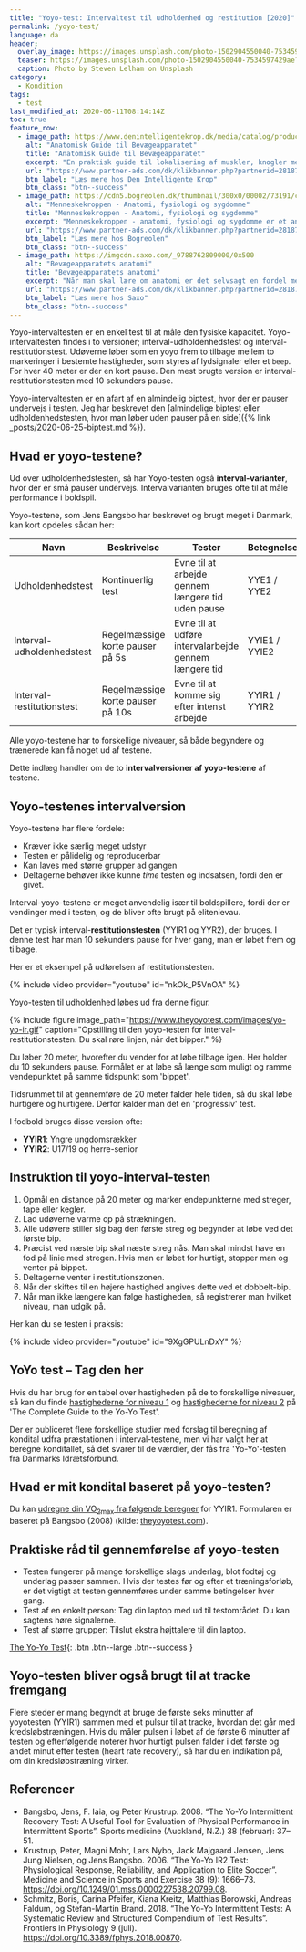 ```yaml
---
title: "Yoyo-test: Intervaltest til udholdenhed og restitution [2020]"
permalink: /yoyo-test/
language: da
header:
  overlay_image: https://images.unsplash.com/photo-1502904550040-7534597429ae?ixlib=rb-1.2.1&ixid=eyJhcHBfaWQiOjEyMDd9&auto=format&fit=crop&w=1549&q=80
  teaser: https://images.unsplash.com/photo-1502904550040-7534597429ae?ixlib=rb-1.2.1&ixid=eyJhcHBfaWQiOjEyMDd9&auto=format&fit=crop&w=400&q=80
  caption: Photo by Steven Lelham on Unsplash
category:
  - Kondition
tags:
  - test
last_modified_at: 2020-06-11T08:14:14Z
toc: true
feature_row:
  - image_path: https://www.denintelligentekrop.dk/media/catalog/product/cache/1/image/1000x/9df78eab33525d08d6e5fb8d27136e95/a/n/anatomisk-guide-til-bevaegeapparatet-9788777499104-andrew-biel-gitte-bjerg-fuusager.jpg
    alt: "Anatomisk Guide til Bevægeapparatet"
    title: "Anatomisk Guide til Bevægeapparatet"
    excerpt: "En praktisk guide til lokalisering af muskler, knogler med mere. Før du kan få succes med at undersøge og behandle bevægeapparatet, er du nødt til først at kende dets opbygning og kunne lokalisere de relevante strukturer."
    url: "https://www.partner-ads.com/dk/klikbanner.php?partnerid=28187&bannerid=38484&htmlurl=https://www.denintelligentekrop.dk/anatomisk-guide-til-bevaegeapparatet-9788777499104"
    btn_label: "Læs mere hos Den Intelligente Krop"
    btn_class: "btn--success"
  - image_path: https://cdn5.bogreolen.dk/thumbnail/300x0/00002/73191/cover.20160911.jpg
    alt: "Menneskekroppen - Anatomi, fysiologi og sygdomme"
    title: "Menneskekroppen - Anatomi, fysiologi og sygdomme"
    excerpt: "Menneskekroppen - anatomi, fysiologi og sygdomme er et anatomisk atlas til mennesket i det 21. århundrede. Gennem de computergenererede 3d-billeder og fantastiske illustrationer kan man opleve menneskekroppen i hidtil uset detaljegrad og skønhed."
    url: "https://www.partner-ads.com/dk/klikbanner.php?partnerid=28187&bannerid=55214&htmlurl=https://bogreolen.dk/menneskekroppen_steve-parker_9788756784436"
    btn_label: "Læs mere hos Bogreolen"
    btn_class: "btn--success"
  - image_path: https://imgcdn.saxo.com/_9788762809000/0x500
    alt: "Bevægeapparatets anatomi"
    title: "Bevægeapparatets anatomi"
    excerpt: "Når man skal lære om anatomi er det selvsagt en fordel med gode lærebøger, og her er “Bevægeapparatets anatomi” en absolut klassiker. Bag lærebogen står forfatterne Finn Bojsen Møller, Jan Hejle, Erik Bruun Simonsen, Jørgen Tranum-Jensen. De kombinerer viden om almen anatomi med information om hvordan man forebygger, undersøger, behandler, træner og genoptræner."
    url: "https://www.partner-ads.com/dk/klikbanner.php?partnerid=28187&bannerid=43264&htmlurl=https://www.saxo.com/dk/bevaegeapparatets-anatomi_joergen-tranum-jensen_indbundet_9788762809000"
    btn_label: "Læs mere hos Saxo"
    btn_class: "btn--success"
---
```


Yoyo-intervaltesten er en enkel test til at måle den fysiske kapacitet. Yoyo-intervaltesten findes i to versioner; interval-udholdenhedstest og interval-restitutionstest. Udøverne løber som en yoyo frem to tilbage mellem to markeringer i bestemte hastigheder, som styres af lydsignaler eller et `beep`. For hver 40 meter er der en kort pause. Den mest brugte version er interval-restitutionstesten med 10 sekunders pause.

Yoyo-intervaltesten er en afart af en almindelig biptest, hvor der er pauser undervejs i testen. Jeg har beskrevet den [almindelige biptest eller udholdenhedstesten, hvor man løber uden pauser på en side]({% link _posts/2020-06-25-biptest.md %}).

## Hvad er yoyo-testene?

Ud over udholdenhedstesten, så har Yoyo-testen også **interval-varianter**, hvor der er små pauser undervejs. Intervalvarianten bruges ofte til at måle performance i boldspil.

Yoyo-testene, som Jens Bangsbo har beskrevet og brugt meget i Danmark, kan kort opdeles sådan her:

| Navn                      | Beskrivelse | Tester | Betegnelse |
|---------------------------|-|-|-|
| Udholdenhedstest          | Kontinuerlig test                | Evne til at arbejde gennem længere tid uden pause | YYE1 / YYE2 |
| Interval-udholdenhedstest | Regelmæssige korte pauser på 5s  | Evne til at udføre intervalarbejde gennem længere tid | YYIE1 / YYIE2 |
| Interval-restitutionstest | Regelmæssige korte pauser på 10s | Evne til at komme sig efter intenst arbejde | YYIR1 / YYIR2 |

Alle yoyo-testene har to forskellige niveauer, så både begyndere og trænerede kan få noget ud af testene.

Dette indlæg handler om de to **intervalversioner af yoyo-testene** af testene.

## Yoyo-testenes intervalversion

Yoyo-testene har flere fordele:

- Kræver ikke særlig meget udstyr
- Testen er pålidelig og reproducerbar
- Kan laves med større grupper ad gangen
- Deltagerne behøver ikke kunne _time_ testen og indsatsen, fordi den er givet. 

Interval-yoyo-testene er meget anvendelig især til boldspillere, fordi der er vendinger med i testen, og de bliver ofte brugt på elitenievau.

Det er typisk interval-**restitutionstesten** (YYIR1 og YYR2), der bruges. I denne test har man 10 sekunders pause for hver gang, man er løbet frem og tilbage.

Her er et eksempel på udførelsen af restitutionstesten.

{% include video provider="youtube" id="nkOk_P5VnOA" %}

Yoyo-testen til udholdenhed løbes ud fra denne figur.

{% include figure image_path="https://www.theyoyotest.com/images/yo-yo-ir.gif" caption="Opstilling til den yoyo-testen for interval-restitutionstesten. Du skal røre linjen, når det bipper." %}

Du løber 20 meter, hvorefter du vender for at løbe tilbage igen. Her holder du 10 sekunders pause. Formålet er at løbe så længe som muligt og ramme vendepunktet på samme tidspunkt som 'bippet'. 

Tidsrummet til at gennemføre de 20 meter falder hele tiden, så du skal løbe hurtigere og hurtigere. Derfor kalder man det en 'progressiv' test.

I fodbold bruges disse version ofte:

- **YYIR1**: Yngre ungdomsrækker
- **YYIR2**: U17/19 og herre-senior

## Instruktion til yoyo-interval-testen
 
1. Opmål en distance på 20 meter og marker endepunkterne med streger, tape eller kegler.
2. Lad udøverne varme op på strækningen.
3. Alle udøvere stiller sig bag den første streg og begynder at løbe ved det første bip.
4. Præcist ved næste bip skal næste streg nås. Man skal mindst have en fod på linie med stregen. Hvis man er løbet for hurtigt, stopper man og venter på bippet.
5. Deltagerne venter i restitutionszonen.
5. Når der skiftes til en højere hastighed angives dette ved et dobbelt-bip.
6. Når man ikke længere kan følge hastigheden, så registrerer man hvilket niveau, man udgik på.

Her kan du se testen i praksis:

{% include video provider="youtube" id="9XgGPULnDxY" %}

## YoYo test – Tag den her

Hvis du har brug for en tabel over hastigheden på de to forskellige niveauer, så kan du finde [hastighederne for niveau 1](https://www.theyoyotest.com/table-YYIR1.htm) og [hastighederne for niveau 2](https://www.theyoyotest.com/table-YYIR2.htm) på 'The Complete Guide to the Yo-Yo Test'.

Der er publiceret flere forskellige studier med forslag til beregning af kondital udfra præstationen i interval-testene, men vi har valgt her at beregne konditallet, så det svarer til de værdier, der fås fra 'Yo-Yo'-testen fra Danmarks Idrætsforbund.

## Hvad er mit kondital baseret på yoyo-testen?

Du kan [udregne din VO<sub>2max</sub> fra følgende beregner](https://www.theyoyotest.com/calculator-yyir1.htm) for YYIR1. Formularen er baseret på Bangsbo (2008) (kilde: [theyoyotest.com](https://www.theyoyotest.com/scoring.htm)).

## Praktiske råd til gennemførelse af yoyo-testen

- Testen fungerer på mange forskellige slags underlag, blot fodtøj og underlag passer sammen. Hvis der testes før og efter et træningsforløb, er det vigtigt at testen gennemføres under samme betingelser hver gang.
- Test af en enkelt person: Tag din laptop med ud til testområdet. Du kan sagtens høre signalerne.
- Test af større grupper: Tilslut ekstra højttalere til din laptop.

[The Yo-Yo Test](https://www.theyoyotest.com/){: .btn .btn--large .btn--success }

## Yoyo-testen bliver også brugt til at tracke fremgang

Flere steder er mang begyndt at bruge de første seks minutter af yoyotesten (YYIR1) sammen med et pulsur til at tracke, hvordan det går med kredsløbstræningen. Hvis du måler pulsen i løbet af de første 6 minutter af testen og efterfølgende noterer hvor hurtigt pulsen falder i det første og andet minut efter testen (heart rate recovery), så har du en indikation på, om din kredsløbstræning virker. 

## Referencer

- Bangsbo, Jens, F. Iaia, og Peter Krustrup. 2008. “The Yo-Yo Intermittent Recovery Test: A Useful Tool for Evaluation of Physical Performance in Intermittent Sports”. Sports medicine (Auckland, N.Z.) 38 (februar): 37–51.
- Krustrup, Peter, Magni Mohr, Lars Nybo, Jack Majgaard Jensen, Jens Jung Nielsen, og Jens Bangsbo. 2006. “The Yo-Yo IR2 Test: Physiological Response, Reliability, and Application to Elite Soccer”. Medicine and Science in Sports and Exercise 38 (9): 1666–73. <https://doi.org/10.1249/01.mss.0000227538.20799.08>.
- Schmitz, Boris, Carina Pfeifer, Kiana Kreitz, Matthias Borowski, Andreas Faldum, og Stefan-Martin Brand. 2018. “The Yo-Yo Intermittent Tests: A Systematic Review and Structured Compendium of Test Results”. Frontiers in Physiology 9 (juli). <https://doi.org/10.3389/fphys.2018.00870>.
